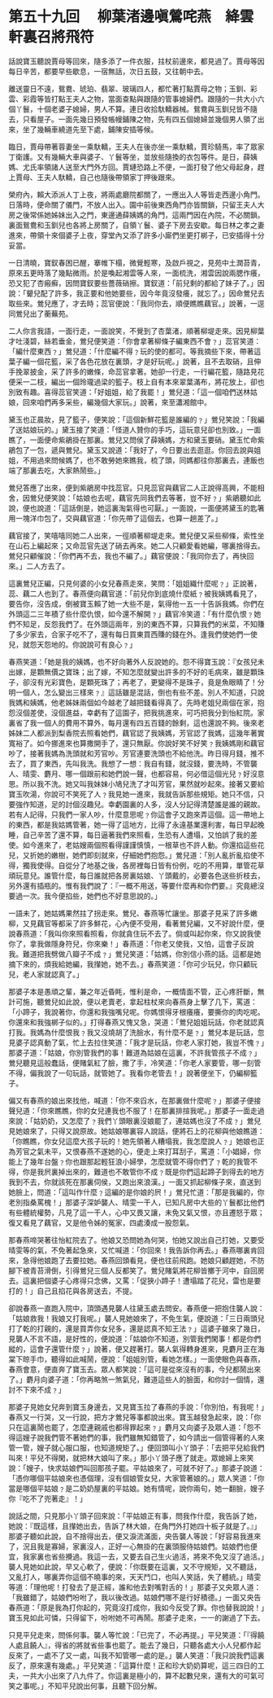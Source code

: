 # 第五十九回　 柳葉渚邊嗔鶯咤燕　絳雲軒裏召將飛符

話說寶玉聽說賈母等回來，隨多添了一件衣服，拄杖前邊來，都見過了。賈母等因每日辛苦，都要早些歇息，一宿無話，次日五鼓，又往朝中去。

離送靈日不遠，鴛鴦、琥珀、翡翠、玻璃四人，都忙著打點賈母之物；玉釧、彩雲、彩霞等皆打點王夫人之物，當面查點與跟隨的管事媳婦們。跟隨的一共大小六個丫鬟，十個老婆子媳婦，男人不算。連日收拾馱轎器械。鴛鴦與玉釧兒皆不隨去，只看屋子。一面先幾日預發帳幔鋪陳之物，先有四五個媳婦並幾個男人領了出來，坐了幾輛車繞道先至下處，鋪陳安插等候。

臨日，賈母帶著蓉妻坐一乘馱轎，王夫人在後亦坐一乘馱轎，賈珍騎馬，率了眾家丁衛護。又有幾輛大車與婆子、丫鬟等坐，並放些隨換的衣包等件。是日，薛姨媽、尤氏率領諸人送至大門外方回。賈璉恐路上不便，一面打發了他父母起身，趕上賈母、王夫人馱轎，自己也隨後帶領家丁押後跟來。

榮府內，賴大添派人丁上夜，將兩處廳院都關了，一應出入人等皆走西邊小角門。日落時，便命關了儀門，不放人出入。園中前後東西角門亦皆關鎖，只留王夫人大房之後常係她姊妹出入之門，東邊通薛姨媽的角門，這兩門因在內院，不必關鎖。裏面鴛鴦和玉釧兒也各將上房關了，自領丫鬟、婆子下房去安歇。每日林之孝之妻進來，帶領十來個婆子上夜，穿堂內又添了許多小廝們坐更打梆子，已安插得十分妥當。

一日清曉，寶釵春困已醒，搴帷下榻，微覺輕寒，及啟戶視之，見苑中土潤苔青，原來五更時落了幾點微雨。於是喚起湘雲等人來，一面梳洗，湘雲因說兩腮作癢，恐又犯了杏瘢癬，因問寶釵要些薔薇硝擦。寶釵道：「前兒剩的都給了妹子了。」因說：「顰兒配了許多，我正要和他她要些，因今年竟沒發癢，就忘了。」因命鶯兒去取些來。鶯兒應了，才去時；蕊官便說：「我同你去，順便瞧瞧藕官。」說著，一逕同鶯兒出了蘅蕪苑。

二人你言我語，一面行走，一面說笑，不覺到了杏葉渚，順著柳堤走來。因見柳葉才吐淺碧，絲若垂金，鶯兒便笑道：「你會拿著柳條子編東西不會﹖」蕊官笑道：「編什麼東西﹖」鶯兒道：「什麼編不得﹖玩的使的都可。等我摘些下來，帶著這葉子編一個花籃，采了各色花放在裏頭，才是好玩呢。」說著，且不去取硝，且伸手挽翠披金，采了許多的嫩條，命蕊官拿著。她卻一行走，一行編花籃，隨路見花便采一二枝，編出一個玲瓏過梁的籃子。枝上自有本來翠葉滿布，將花放上，卻也別致有趣。喜得蕊官笑道：「好姐姐，給了我罷！」鶯兒道：「這一個咱們送林姑娘，回來咱們再多采些，編幾個大家玩。」說著，來至瀟湘館中。

黛玉也正晨妝，見了籃子，便笑說：「這個新鮮花籃是誰編的﹖」鶯兒笑說：「我編了送姑娘玩的。」黛玉接了笑道：「怪道人贊你的手巧，這玩意兒卻也別致。」一面瞧了，一面便命紫鵑掛在那裏。鶯兒又問侯了薛姨媽，方和黛玉要硝。黛玉忙命紫鵑包了一包，遞與鶯兒。黛玉又說道：「我好了，今日要出去逛逛。你回去說與姐姐，不用過來問候媽了，也不敢勞她來瞧我，梳了頭，同媽都往你那裏去，連飯也端了那裏去吃，大家熱鬧些。」

鶯兒答應了出來，便到紫鵑房中找蕊官。只見蕊官與藕官二人正說得高興，不能相舍，因鶯兒便笑說：「姑娘也去呢，藕官先同我們去等著，豈不好﹖」紫鵑聽如此說，便也說道：「這話倒是，她這裏淘氣得也可厭。」一面說，一面便將黛玉的匙箸用一塊洋巾包了，交與藕官道：「你先帶了這個去，也算一趟差了。」

藕官接了，笑嘻嘻同她二人出來，一徑順著柳堤走來。鶯兒便又采些柳條，索性坐在山石上編起來；又命蕊官先送了硝去再來。她二人只顧愛看她編，哪裏捨得去。鶯兒只顧催說：「你們再不去，我也不編了。」藕官便說：「我同你去了，再快回來。」二人方去了。

這裏鶯兒正編，只見何婆的小女兒春燕走來，笑問：「姐姐織什麼呢﹖」正說著，蕊、藕二人也到了。春燕便向藕官道：「前兒你到底燒什麼紙﹖被我姨媽看見了，要告你，沒告成，倒被寶玉賴了她一大些不是，氣得他一五一十告訴我媽。你們在外頭這二三年積了些什麼仇恨，如今還不解開﹖」藕官冷笑道：「有什麼仇恨﹖她們不知足，反怨我們了。在外頭這兩年，別的東西不算，只算我們的米菜，不知賺了多少家去，合家子吃不了，還有每日買東買西賺的錢在外。逢我們使她們一使兒，就怨天怨地的。你說說可有良心﹖」

春燕笑道：「她是我的姨媽，也不好向著外人反說她的。怨不得寶玉說：『女孩兒未出嫁，是顆無價之寶珠；出了嫁，不知怎麼就變出許多的不好的毛病來，雖是顆珠子，卻沒有光彩寶色，是顆死珠了；再老了，更變得不是珠子，竟是魚眼睛了！分明一個人，怎么變出三樣來﹖』這話雖是混話，倒也有些不差。別人不知道，只說我媽和姨媽，他老姊妹兩個如今越老了越把錢看得真了。先時老姐兒兩個在家，抱怨沒個差使，沒個進益，幸虧有了這園子，把我挑進來，可巧把我分到怡紅院。家裏省了我一個人的費用不算外，每月還有四五百錢的餘剩，這也還說不夠。後來老姊妹二人都派到梨香院去照看她們，藕官認了我姨媽，芳官認了我媽，這幾年著實寬裕了。如今挪進來也算撒開手了，還只無厭。你說好笑不好笑﹖我姨媽剛和藕官吵了，接著我媽為洗頭就和芳官吵。芳官連要洗頭也不給他洗。昨日得月錢，推不去了，買了東西，先叫我洗。我想了一想：我自有錢，就沒錢，要洗時，不管襲人、晴雯、麝月、哪一個跟前和她們說一聲，也都容易，何必借這個光兒﹖好沒意思。所以我不洗。她又叫我妹妹小鳩兒洗了才叫芳官，果然就吵起來。接著又要給寶玉吹湯，你說可不笑死了人﹖我見她一進來，我就告訴那些規矩。她只不信，只要強作知道，足的討個沒趣兒。幸虧園裏的人多，沒人分記得清楚誰是誰的親故。若有人記得，只我們一家人吵，什麼意思呢﹖你這會子又跑來弄這個。這一帶地上的東西，都是我姑媽管著，她一得了這地方，比得了永遠基業還利害，每日早起晚睡，自己辛苦了還不算，每日逼著我們來照看，生恐有人遭塌，又怕誤了我的差使。如今進來了，老姑嫂兩個照看得謹謹慎慎，一根草也不許人動。你還掐這些花兒，又折她的嫩樹，她們即刻就來，仔細她們抱怨。」鶯兒道：「別人亂折亂掐使不得，獨我使得。自從分了地基之後，各房裡每日皆有份例，吃的不用算，單管花草頑玩意兒。誰管什麼，每日誰就把各房裏姑娘、丫頭戴的，必要各色送些折枝去，另外還有插瓶的。惟有我們說了：『一概不用送，等要什麼再和你們要。』究竟總沒要過一次。我今便掐些，她們也不好意思說的。」

一語未了，她姑媽果然拄了拐走來。鶯兒、春燕等忙讓坐。那婆子見采了許多嫩柳，又見藕官等都采了許多鮮花，心內便不受用，看著鶯兒編，又不好說什麼，便說春燕道：「我叫你來照看照看，你就貪住玩不去了。倘或叫起你來，你又說我使你了，拿我做隱身符兒，你來樂！」春燕道：「你老又使我，又怕，這會子反說我。難道把我劈做八瓣子不成﹖」鶯兒笑道：「姑媽，你別信小燕的話。這都是她摘下來的，煩我給她編，我攆她，她不去。」春燕笑道：「你可少玩兒，你只顧玩兒，老人家就認真了。」

那婆子本是愚頑之輩，兼之年近昏眊，惟利是命，一概情面不管，正心疼肝斷，無計可施，聽鶯兒如此說，便以老賣老，拿起柱杖來向春燕身上擊了几下，罵道：「小蹄子，我說著你，你還和我強嘴兒呢。你媽恨得牙根癢癢，要撕你的肉吃呢。你還來和我強梆子似的。」打得春燕又愧又急，哭道：「鶯兒姐姐玩話，你老就認真打我。我媽為什麼恨我﹖我又沒燒胡了洗臉水，有什麼不是﹖」鶯兒本是玩話，忽見婆子認真動了氣，忙上去拉住笑道：「我才是玩話，你老人家打她，我豈不愧﹖」那婆子道：「姑娘，你別管我們的事！難道為姑娘在這裏，不許我管孩子不成﹖」鶯兒聽見這般蠢話，便賭氣紅了臉，撒了手，冷笑道：「你老人家要管，哪一刻管不得，偏我說了一句玩話，就管她了。我看你老管去！」說著便坐下，仍編柳籃子。

偏又有春燕的娘出來找他，喊道：「你不來舀水，在那裏做什麼呢﹖」那婆子便接聲兒道：「你來瞧瞧，你的女兒連我也不服了！在那裏排揎我呢。」那婆子一面走過來說：「姑奶奶，又怎麼了﹖我們丫頭眼裏沒娘罷了，連姑媽也沒了不成﹖」鶯兒見她娘來了，只得又說原故。她姑娘哪裏容人說話，便將石上的花柳與他娘瞧道：「你瞧瞧，你女兒這麼大孩子玩的！她先領著人糟塌我，我怎麼說人﹖」她娘也正為芳官之氣未平，又恨春燕不遂她的心，便走上來打耳刮子，罵道：「小娼婦，你能上了幾年台盤﹖你也跟那起輕狂浪小婦學，怎麼就管不得你們了﹖乾的我管不得，你是我屄裏掉出來的，難道也不敢管你不成﹖既是你們這起蹄子到得去的地方我到不去，你就該死在那裏伺侯，又跑出來浪漢。」一面又抓起柳條子來，直送到她臉上，問道：「這叫作什麼﹖這編的是你娘的屄！」鶯兒忙道：「那是我編的，你老別指桑罵槐！」那婆子深妒襲人、晴雯一干人，已知凡房中大些的丫鬟都比他們有些體統權勢，凡見了這一干人，心中又畏又讓，未免又氣又恨，亦且遷怒于眾；復又看見了藕官，又是他令姊的冤家，四處湊成一股怨氣。

那春燕啼哭著往怡紅院去了。他娘又恐問她為何哭，怕她又說出自己打她，又要受晴雯等的氣，不免著起急來，又忙喊道：「你回來！我告訴你再去。」春燕哪裏肯回來，急得他娘跑了去要拉她。春燕回頭看見，便也往前飛跑。她娘只顧趕她，不防腳下被青苔滑倒，引得鶯兒三個人反都笑了。鶯兒賭氣將花柳皆擲于河中，自回房去。這裏把個婆子心疼得只念佛，又罵：「促狹小蹄子！遭塌踏了花兒，雷也是要打的！」自己且掐花與各房送去，不提。

卻說春燕一直跑入院中，頂頭遇見襲人往黛玉處去問安。春燕便一把抱住襲人說：「姑娘救我！我娘又打我呢。」襲人見她娘來了，不免生氣，便說道：「三日兩頭兒打了乾的打親的，還是買弄你女兒多，還是認真不知王法﹖」這婆子雖來了幾日，見襲人不言不語，是好性的，便說道：「姑娘你不知道，別管我們閑事！都是你們縱的，這會子還管什麼﹖」說著，便又趕著打。襲人氣得轉身進來，見麝月正在海棠下晾手巾，聽得如此喊鬧，便說：「姐姐別管，看她怎樣。」一面使眼色與春燕，春燕會意，便直奔了寶玉去。眾人都笑說：「這可是從來沒有的事，今兒都鬧出來了。」麝月向婆子道：「你再略煞一煞氣兒，難道這些人的臉面，和你討一個情，還討不下來不成﹖」

那婆子見她女兒奔到寶玉身邊去，又見寶玉拉了春燕的手說：「你別怕，有我呢！」春燕又一行哭，又一行說，把方才鶯兒等事都說出來。寶玉越發急起來，說：「你只在這裏鬧也罷了，怎麼連親戚也都得罪起來﹖」麝月又向婆子及眾人道：「怨不得這嫂子說我們管不著她們的事，我們雖無知錯管了，如今請出一個管得著的人來管一管，嫂子就心服口服，也知道規矩了。」便回頭叫小丫頭子：「去把平兒給我們叫來！平兒不得閑，就把林大娘叫了來。」那小丫頭子應了就走。眾媳婦上來笑說：「嫂子，快求姑娘們叫回那孩子罷。平姑娘來了，可就不好了。」那婆子說道：「憑你哪個平姑娘來也憑個理，沒有個娘管女兒，大家管著娘的。」眾人笑道：「你當是哪個平姑娘﹖是二奶奶屋裏的平姑娘。她有情呢，說你兩句，她一翻臉，嫂子你『吃不了兜著走』！」

說話之間，只見那小丫頭子回來說：「平姑娘正有事，問我作什麼，我告訴了她，她說：『既這樣，且攆她出去，告訴了林大娘，在角門外打她四十板子就是了。』」那婆子聽如此說，自不捨得出去，便又淚流滿面，央告襲人等說：「好容易我進來了，況且我是寡婦，家裏沒人，正好一心無掛的在裏頭服侍姑娘們。姑娘們也便宜，我家裏也省些攪過。我這一去，又要去自己生火過活，將來不免又沒了過活。」襲人見她如此說，早又心軟了，便說：「你既要在這裏，又不守規矩，又不聽話，又亂打人，哪裏弄你這個不曉事的來，天天鬥口，也叫人笑話，失了體統。」晴雯等道：「理他呢！打發去了是正經，誰和他去對嘴對舌的！」那婆子又央眾人道：「我雖錯了，姑娘們吩咐了，我以後改過。姑娘們哪不是行好積德。」一面又央告春燕道：「原是我為打你起的，究竟沒打成你，我如今反受了罪。你也替我說說！」寶玉見如此可憐，只得留下，吩咐她不可再鬧。那婆子走來，一一的謝過了下去。

只見平兒走來，問係何事。襲人等忙說：「已完了，不必再提。」平兒笑道：「『得饒人處且饒人』，得省的將就省些事也罷了。能去了幾日，只聽各處大小人兒都作起反來了，一處不了又一處，叫我不知管哪一處的是。」襲人笑道：「我只說我們這裏反了，原來還有幾處。」平兒笑道：「這算什麼！正和珍大奶奶算呢，這三四日的工夫，一共大小出來了八九件了。你這裏是極小的，算不起數兒來，還有大的可氣可笑之事呢。」不知平兒說出何事，且聽下回分解。

